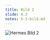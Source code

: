 ```yaml
---
title: Bild 2
slide: 4.3
notes: h-2-bild.md
---
```


![Hermes Bild 2](https://cdn.noim.io/school/hermes/Sanssouci_Merkur_01.jpg)
